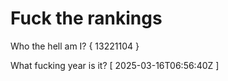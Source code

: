 # Fuck the rankings

Who the hell am I?
{ 13221104 }

What fucking year is it?
[ 2025-03-16T06:56:40Z ]
